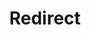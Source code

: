 ﻿---
layout: src/layouts/Redirect.astro
title: Redirect
redirect: https://octopus.com/docs/octopus-rest-api/cli/octopus-worker-listening-tentacle-view
pubDate:  2023-01-01
navSearch: false
navSitemap: false
navMenu: false
---

